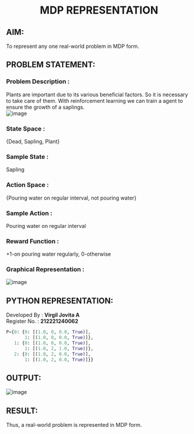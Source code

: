 # <p align="center">MDP REPRESENTATION</p>

## AIM:
To represent any one real-world problem in MDP form.

## PROBLEM STATEMENT:

### Problem Description :
Plants are important due to its various beneficial factors. So it is necessary to take care of them. With reinforcement learning we can train a agent to ensure the growth of a saplings.</br>
![image](https://github.com/Jovita08/mdp-representation/assets/94174503/7dedc3d6-eeab-4985-b2f1-12256e9274b7)

### State Space :
{Dead, Sapling, Plant}

### Sample State :
Sapling

### Action Space :
{Pouring water on regular interval, not pouring water}

### Sample Action : 
Pouring water on regular interval

### Reward Function :
+1-on pouring water regularly, 0-otherwise

### Graphical Representation :
![image](https://github.com/Jovita08/mdp-representation/assets/94174503/a3defe66-146a-4833-ba5d-80158d97094d)

## PYTHON REPRESENTATION:
Developed By : **Virgil Jovita A**
</br>
Register No. : **212221240062**
```py
P={0: {0: [(1.0, 0, 0.0, True)],
       1: [(1.0, 0, 0.0, True)]},
   1: {0: [(1.0, 0, 0.0, True)],
       1: [(1.0, 2, 1.0, True)]},
   2: {0: [(1.0, 2, 0.0, True)],
       1: [(1.0, 2, 0.0, True)]}}
```
## OUTPUT:
![image](https://github.com/Jovita08/mdp-representation/assets/94174503/5df18586-d161-4d48-8479-68480b57ab1c)

## RESULT:
Thus, a real-world problem is represented in MDP form.
